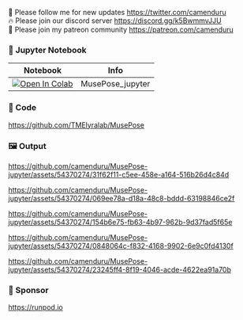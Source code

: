 🐣 Please follow me for new updates https://twitter.com/camenduru <br />
🔥 Please join our discord server https://discord.gg/k5BwmmvJJU <br />
🥳 Please join my patreon community https://patreon.com/camenduru <br />

### 🍊 Jupyter Notebook

| Notebook | Info
| --- | --- |
[![Open In Colab](https://colab.research.google.com/assets/colab-badge.svg)](https://colab.research.google.com/github/camenduru/MusePose-jupyter/blob/main/MusePose_jupyter.ipynb) | MusePose_jupyter

### 🧬 Code
https://github.com/TMElyralab/MusePose

### 🖼 Output

https://github.com/camenduru/MusePose-jupyter/assets/54370274/31f62f11-c5ee-458e-a164-516b26d4c84d

https://github.com/camenduru/MusePose-jupyter/assets/54370274/069ee78a-d18a-48c8-bddd-63198846ce2f

https://github.com/camenduru/MusePose-jupyter/assets/54370274/154b6e75-fb63-4b97-962b-9d37fad5f65e

https://github.com/camenduru/MusePose-jupyter/assets/54370274/0848064c-f832-4168-9902-6e9c0fd4130f

https://github.com/camenduru/MusePose-jupyter/assets/54370274/23245ff4-8f19-4046-acde-4622ea91a70b

### 🏢 Sponsor
https://runpod.io
